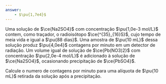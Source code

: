 ```yaml
---
answer:
    - $\pu{1,7e4}$
---
```


Uma solução de $\ce{Na2SO4}$ com concentração $\pu{1,0e-3 mol/L}$ contem, como traçador, o radioisótopo $\ce{^{35}_{16}S}$, cujo tempo de meia vida e igual a $\pu{88 dias}$. Uma amostra de $\pu{10 mL}$ dessa solução produz $\pu{4,0e4}$ contagens por minuto em um detector de radiação. Um volume igual de solução de $\ce{Pb(NO3)2}$ com concentração $\pu{2,0e-4 mol/L}$ é adicionado à solução de $\ce{Na2SO4}$, ocasionando precipitação de $\ce{PbSO4}$.

Calcule o numero de contagens por minuto para uma alíquota de $\pu{10 mL}$ retirada da solução após a precipitação. 

